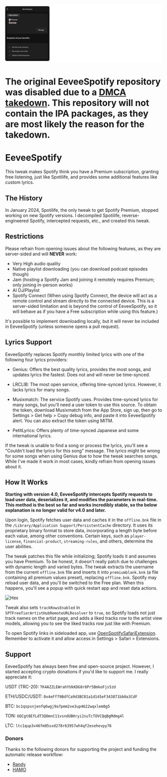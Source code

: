 ![Banner](Images/banner.png?)

# The original EeveeSpotify repository was disabled due to a [DMCA takedown](https://github.com/github/dmca/blob/master/2025/08/2025-08-14-spotify.md). This repository will not contain the IPA packages, as they are most likely the reason for the takedown.

# EeveeSpotify

This tweak makes Spotify think you have a Premium subscription, granting free listening, just like Spotilife, and provides some additional features like custom lyrics.

## The History

In January 2024, Spotilife, the only tweak to get Spotify Premium, stopped working on new Spotify versions. I decompiled Spotilife, reverse-engineered Spotify, intercepted requests, etc., and created this tweak.

## Restrictions

Please refrain from opening issues about the following features, as they are server-sided and will **NEVER** work:

- Very High audio quality
- Native playlist downloading (you can download podcast episodes though)
- Jam (hosting a Spotify Jam and joining it remotely requires Premium; only joining in-person works)
- AI DJ/Playlist
- Spotify Connect (When using Spotify Connect, the device will act as a remote control and stream directly to the connected device. This is a server-sided limitation and is beyond the control of EeveeSpotify, so it will behave as if you have a Free subscription while using this feature.)

It's possible to implement downloading locally, but it will never be included in EeveeSpotify (unless someone opens a pull request).

## Lyrics Support

EeveeSpotify replaces Spotify monthly limited lyrics with one of the following four lyrics providers:

- Genius: Offers the best quality lyrics, provides the most songs, and updates lyrics the fastest. Does not and will never be time-synced.

- LRCLIB: The most open service, offering time-synced lyrics. However, it lacks lyrics for many songs.

- Musixmatch: The service Spotify uses. Provides time-synced lyrics for many songs, but you'll need a user token to use this source. To obtain the token, download Musixmatch from the App Store, sign up, then go to Settings > Get help > Copy debug info, and paste it into EeveeSpotify alert. You can also extract the token using MITM.

- PetitLyrics: Offers plenty of time-synced Japanese and some international lyrics.

If the tweak is unable to find a song or process the lyrics, you'll see a "Couldn't load the lyrics for this song" message. The lyrics might be wrong for some songs when using Genius due to how the tweak searches songs. While I've made it work in most cases, kindly refrain from opening issues about it.

## How It Works

**Starting with version 4.0, EeveeSpotify intercepts Spotify requests to load user data, deserializes it, and modifies the parameters in real-time. This method is the best so far and works incredibly stable, so the below explanation is no longer valid for v4.0 and later.**

Upon login, Spotify fetches user data and caches it in the `offline.bnk` file in the `/Library/Application Support/PersistentCache` directory. It uses its proprietary binary format to store data, incorporating a length byte before each value, among other conventions. Certain keys, such as `player-license`, `financial-product`, `streaming-rules`, and others, determine the user abilities.

The tweak patches this file while initializing; Spotify loads it and assumes you have Premium. To be honest, it doesn't really patch due to challenges with dynamic length and varied bytes. The tweak extracts the username from the current `offline.bnk` file and inserts it into `premiumblank.bnk` (a file containing all premium values preset), replacing `offline.bnk`. Spotify may reload user data, and you'll be switched to the Free plan. When this happens, you'll see a popup with quick restart app and reset data actions.

![Hex](Images/hex.png)

Tweak also sets `trackRowsEnabled` in `SPTFreeTierArtistHubRemoteURLResolver` to `true`, so Spotify loads not just track names on the artist page, and adds a liked tracks row to the artist view models, allowing you to see the liked tracks row just like with Premium.

To open Spotify links in sideloaded app, use [OpenSpotifySafariExtension](https://github.com/BillyCurtis/OpenSpotifySafariExtension). Remember to activate it and allow access in Settings > Safari > Extensions.

## Support

EeveeSpotify has always been free and open-source project. However, I started accepting crypto donations if you'd like to support me. I really appreciate it:

USDT (TRC-20): `TK4AZZLEWrahYUkKDG8r8Pr5BmkoFjs5zU`

ETH/USDC/USDT: `0x4eFf79BdfCa9d3BC01a1d145eF343871bb0a3CdF`

BTC: `bc1qspsnjenfq6wgj9a7pmm2xe3up4622wqxlem0g5`

TON: `UQCgt8EfLdT3QOmnC11vsndUBHryi2suTcTOVCQqBgMdmg4l`

LTC: `ltc1qup3v46fm05sxd278r63957wh4qf2esehevpy76`

### Donors

Thanks to the following donors for supporting the project and funding the automatic release workflow:

- [Randy](https://github.com/randy-420)
- [HAMO](https://github.com/hamzaharoon1314)
